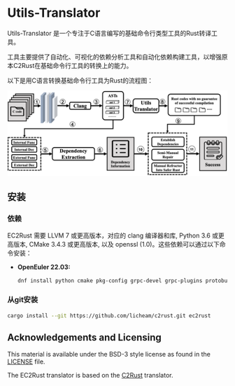 # Utils-Translator

Utils-Translator 是一个专注于C语言编写的基础命令行类型工具的Rust转译工具。

工具主要提供了自动化、可视化的依赖分析工具和自动化依赖构建工具，以增强原本C2Rust在基础命令行工具的转换上的能力。

以下是用C语言转换基础命令行工具为Rust的流程图：

![Utils-Translator overview](docs/utils-translator.png "Utils-Translator overview")

## 安装

### 依赖

EC2Rust 需要 LLVM 7 或更高版本，对应的 clang 编译器和库, Python 3.6 或更高版本, CMake 3.4.3 或更高版本, 以及 openssl (1.0)。这些依赖可以通过以下命令安装：

- **OpenEuler 22.03:**

    ```sh
    dnf install python cmake pkg-config grpc-devel grpc-plugins protobuf-devel c-ares-devel gtest-devel gmock-devel llvm-libs-12.0.1-2.oe2203 llvm-devel-12.0.1-2.oe2203 clang-devel
    ```

### 从git安装

```sh
cargo install --git https://github.com/licheam/c2rust.git ec2rust
```

## Acknowledgements and Licensing

This material is available under the BSD-3 style license as found in the
[LICENSE](./LICENSE) file.

The EC2Rust translator is based on the [C2Rust](github.com/immunant/c2rust) translator.
